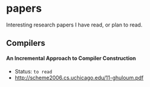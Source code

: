 # papers
Interesting research papers I have read, or plan to read.

## Compilers

#### An Incremental Approach to Compiler Construction
- Status: `to read`
- http://scheme2006.cs.uchicago.edu/11-ghuloum.pdf
